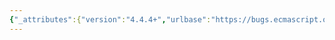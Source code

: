 ```yaml
---
{"_attributes":{"version":"4.4.4+","urlbase":"https://bugs.ecmascript.org/","maintainer":"dherman@mozilla.com"},"bug":{"bug_id":3445,"creation_ts":"2014-12-17 10:59:00 -0800","short_desc":"Editorial issues rev29","delta_ts":"2014-12-23 20:23:31 -0800","product":"Draft for 6th Edition","component":"editorial issue","version":"Rev 29: December 06, 2014 Draft","rep_platform":"All","op_sys":"All","bug_status":"RESOLVED","resolution":"FIXED","priority":"Normal","bug_severity":"normal","everconfirmed":true,"reporter":{"uid":"andrebargull","name":"André Bargull"},"assigned_to":{"uid":"allen","name":"Allen Wirfs-Brock"},"long_desc":[{"commentid":11047,"comment_count":0,"who":{"uid":"andrebargull","name":"André Bargull"},"bug_when":"2014-12-17 10:59:01 -0800","thetext":"6.2.1, 2nd para\n- \"An new empty\" -> \"A new empty\"\n\n7.2.2, IsArray\n- Intro: \"the following\" -> \"the following steps\"\n- step 3b: \"O\" -> \"arg\"\n- Also: Maybe rename parameter from \"arg\" to \"argument\" for consistency?\n\n7.2.8, IsRegExp\n- Remove \"Abstract Operation\" in header\n- Also: Maybe rename parameter from \"O\" to \"argument\" for consistency? Typically \"O\" is used when the parameter type is always Object\n\n7.3.2, GetV\n- Intro: \"is a not an\" -> \"is not an\"\n- Intro: \"appripiate\" -> \"appropriate\"\n- Intro: \"vlaue\" -> \"value\"\n- step 2: \"type\" -> \"Type\"\n- step 2: \"obj\" -> \"V\"\n\n7.3.11, Call\n- Intro: \"the the\" -> \"the\"\n- Intro: \"to function\" -> \"to the function\"\n- step 3: Duplicate full stops\n\n7.3.21, SpeciesConstructor\n- Intro: \"use use\" -> \"use\"\n- step 5: wrong font type for closing parenthesis\n\n7.4.1, CheckIterable\n- step 2: \"type\" -> \"Type\"\n\n8.1.1, Table 16\n- CreateImmutableBinding, Purpose: \"regard less\" -> \"regardless\"\n- CreateImmutableBinding, Purpose: Explicitly state that S is an optional parameter\n\n8.1.1.4.14, HasRestrictedGlobalProperty\n- NOTE: \"declarated\" -> \"declared\"\n\n8.1.1.5.5, CreateImportBinding\n- Intro: \"Accessees\" -> \"Accesses\"\n\n8.2, Table 22\n- [[templateMap]], Meaning: \"Template String template objects\" -> \"TemplateLiteral template objects\" or simply \"Template objects\" ?\n- [[templateMap]], Meaning: \"cannonicalized\" -> \"canonicalized\"\n- [[templateMap]], Meaning: \"sperately\" -> \"separately\"\n- [[templateMap]], Meaning: \"Each [[strings]]\" -> \"Each [[strings]] field\"\n- [[templateMap]], Meaning: \"templateLiteral\" -> \"TemplateLiteral\"\n\n8.2.1, CreateRealm\n- step 5: remove second \"]]\"\n\n8.6.1, HostNormalizeModuleName\n- Header: \"refererId\" -> \"referrerId\" (and everywhere else where \"referer\" instead of \"referrer\" is used)\n  http://en.wikipedia.org/wiki/HTTP_referer#Origin_of_the_term_referer\n- Intro: \"identifer\" -> \"identifier\"\n- Intro: \"of of\" -> \"of\"\n\n\n9.1.9  [[Set]]\n- step 9: left over \"]\"\n- step 9: left over \"as thisArgument\"\n\n9.4.2.1 [[DefineOwnProperty]] \n- Intro: \"Array an\" -> \"an Array\"\n\n9.4.2.2 ArrayCreate\n- NOTE: \"assigned the value\" -> \"assigned to the value\"\n\n9.4.2.3 ArraySpeciesCreate\n- step 1: \"a integer\" -> \"an integer\"\n- step 6.c.iii.1: \"%Array\" -> \"%Array%\"\n- NOTE: \"compatability\" -> \"compatibility\"\n\n12.1.1  Static Semantics: Early Errors\n- 3rd group: \"Identifie\" -> \"Identifier\"\n\n12.2.8.2.2, GetTemplateObject\n- Header: Missing parameters in header\n- step 16: \"siteObj\" -> \"template\"\n\n14.2.1 Early Errors.\n- NOTE: \"can not\" -> \"cannot\"\n\n14.3.1 Early Errors.\n- left over item\n\n14.5  Class Definitions, Syntax\n- wrong font size for [~|+GeneratorParameter] in ClassTail production\n\n15.2.1.12, Static and Runtme Semantics: Module Records \n- Header: \"Runtme\" -> \"Runtime\"\n- Table 37, [[ModuleId]], Meaning: \"unique\" -> \"uniquely\"\n\n15.2.1.13 ParseModuleAndImports \n- step 17.c: \"ImportedModules\" -> \"importedModules\"\n- NOTE: \"identifer\" -> \"identifier\"\n\n\n15.2.1.15 ResolveExport\n- step 1: \".[ModuleId]]\" -> \"[[ModuleId]]\"\n- step 10: \"startResolution\" -> \"starResolution\"\n- NOTE: \"[[moduleId]]\" -> \"[[module]]\"\n\n\n15.2.3.10 Runtime Semantics: Evaluation  \n- step 4: \"Initializer\" -> \"AssignmentExpression\"\n\n\n17:\n- \"18 through 26 are\" -> \"18 through 26 is\"\n\n19.1.2.1 Object.assign ( target, ...sources )\n- step 5.c.iii: \"desc\" -> \"propValue\"\n\n20.3.3  Properties of the Date Constructor,\n- CreateAction, step 1: \"F\" -> \"constructor\"\n\n21.1.2.4 String.raw ( template , ...substitutions  )\n- NOTE: \"Tagged Template String\" -> \"Tagged Template\"\n\n21.2.3.1 RegExp ( pattern, flags ) \n- step 8.c: \"if is undefined\" -> \"if flags is undefined\"\n- step 9: \"if If\" -> \"if\"\n\n21.2.5.3 get RegExp.prototype.flags\n- Header: Remove parentheses\n\n21.2.5.6 RegExp.prototype [ @@match ] ( string )  \n- NOTE: \"is does not\" -> \"does not\"\n- NOTE: \"should is not\" -> \"is not\"\n- NOTE: \"as regular expression\" -> \"as a regular expression\"\n\n21.2.5.11 RegExp.prototype [ @@split ] ( string, limit )\n- Para below NOTE: \".split\" -> \"[Symbol.split]\" (two times)\n\n22.1.3.25 Array.prototype.splice (start, deleteCount , ...items  )\n- step 11.c: Change to step 12\n\n22.2.1.1 %TypedArray% ( length )  \n- header: \"only when\" -> change back to \"if and only if the\" ?\n\n22.2.2.1 %TypedArray%.from ( source [ , mapfn [ , thisArg ] ] )\n- step 6: \"items\" -> \"source\"\n\n22.2.3.24 %TypedArray%.prototype.slice ( start, end )  \n- step 17: `\"constructor\"` -> \"defaultConstructor\"\n\n24.3.2  JSON.stringify ( value [ , replacer [ , space ] ] )\n- NOTE 3: \"QUATION\" -> QUOTATION\"\n\n26.1.5  Reflect.enumerate ( target )\n- steps 2-3: Merge steps\n\nA.2  Expressions\n- BindingIdentifier: \"Identifie\" -> \"Identifier\"\n\nE.1:\n- 3rd item: \"not produce, an early\" -> remove comma"},{"commentid":11077,"comment_count":1,"who":{"uid":"allen","name":"Allen Wirfs-Brock"},"bug_when":"2014-12-17 16:09:39 -0800","thetext":"fixed in rev30 editor's draft"},{"commentid":11203,"comment_count":2,"who":{"uid":"allen","name":"Allen Wirfs-Brock"},"bug_when":"2014-12-23 20:23:31 -0800","thetext":"fixed in rev30"}]}}
---
```

